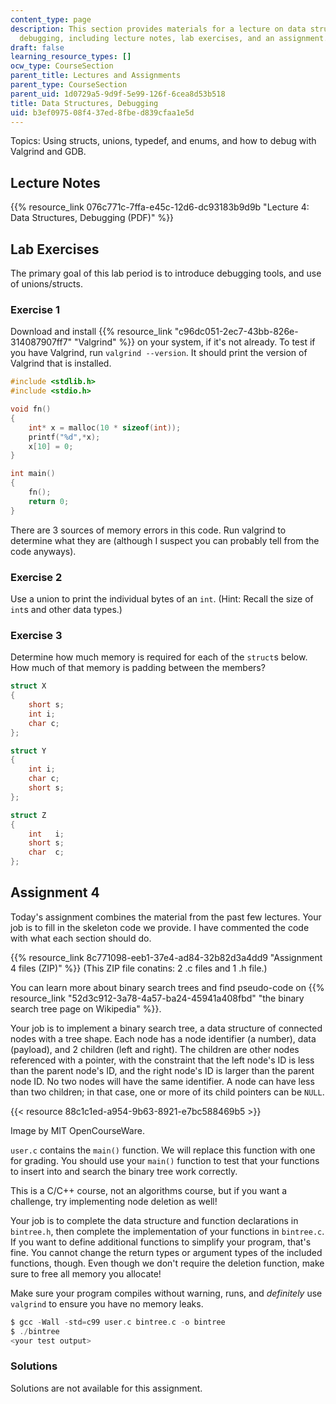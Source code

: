 ```yaml
---
content_type: page
description: This section provides materials for a lecture on data structures and
  debugging, including lecture notes, lab exercises, and an assignment.
draft: false
learning_resource_types: []
ocw_type: CourseSection
parent_title: Lectures and Assignments
parent_type: CourseSection
parent_uid: 1d0729a5-9d9f-5e99-126f-6cea8d53b518
title: Data Structures, Debugging
uid: b3ef0975-08f4-37ed-8fbe-d839cfaa1e5d
---
```

Topics: Using structs, unions, typedef, and enums, and how to debug with Valgrind and GDB.

## Lecture Notes

{{% resource_link 076c771c-7ffa-e45c-12d6-dc93183b9d9b "Lecture 4: Data Structures, Debugging (PDF)" %}}

## Lab Exercises

The primary goal of this lab period is to introduce debugging tools, and use of unions/structs.

### Exercise 1

Download and install {{% resource_link "c96dc051-2ec7-43bb-826e-314087907ff7" "Valgrind" %}} on your system, if it's not already. To test if you have Valgrind, run `valgrind --version`. It should print the version of Valgrind that is installed.

```c
#include <stdlib.h>
#include <stdio.h>

void fn()
{
    int* x = malloc(10 * sizeof(int));
    printf("%d",*x);
    x[10] = 0;
}

int main()
{
    fn();
    return 0;
}
```

There are 3 sources of memory errors in this code. Run valgrind to determine what they are (although I suspect you can probably tell from the code anyways).

### Exercise 2

Use a union to print the individual bytes of an `int`. (Hint: Recall the size of `int`s and other data types.)

### Exercise 3

Determine how much memory is required for each of the `struct`s below. How much of that memory is padding between the members?

```c
struct X
{
    short s; 
    int i; 
    char c;
};

struct Y
{
    int i;
    char c;
    short s;
};

struct Z
{
    int   i;
    short s;
    char  c;
};
```

## Assignment 4

Today's assignment combines the material from the past few lectures. Your job is to fill in the skeleton code we provide. I have commented the code with what each section should do.

{{% resource_link 8c771098-eeb1-37e4-ad84-32b82d3a4dd9 "Assignment 4 files (ZIP)" %}} (This ZIP file conatins: 2 .c files and 1 .h file.)

You can learn more about binary search trees and find pseudo-code on {{% resource_link "52d3c912-3a78-4a57-ba24-45941a408fbd" "the binary search tree page on Wikipedia" %}}.

Your job is to implement a binary search tree, a data structure of connected nodes with a tree shape. Each node has a node identifier (a number), data (payload), and 2 children (left and right). The children are other nodes referenced with a pointer, with the constraint that the left node's ID is less than the parent node's ID, and the right node's ID is larger than the parent node ID. No two nodes will have the same identifier. A node can have less than two children; in that case, one or more of its child pointers can be `NULL`.

{{< resource 88c1c1ed-a954-9b63-8921-e7bc588469b5 >}}

Image by MIT OpenCourseWare.

`user.c` contains the `main()` function. We will replace this function with one for grading. You should use your `main()` function to test that your functions to insert into and search the binary tree work correctly.

This is a C/C++ course, not an algorithms course, but if you want a challenge, try implementing node deletion as well!

Your job is to complete the data structure and function declarations in `bintree.h`, then complete the implementation of your functions in `bintree.c`. If you want to define additional functions to simplify your program, that's fine. You cannot change the return types or argument types of the included functions, though. Even though we don't require the deletion function, make sure to free all memory you allocate!

Make sure your program compiles without warning, runs, and *definitely* use `valgrind` to ensure you have no memory leaks.

```c
$ gcc -Wall -std=c99 user.c bintree.c -o bintree
$ ./bintree
<your test output>
```

### Solutions

Solutions are not available for this assignment.